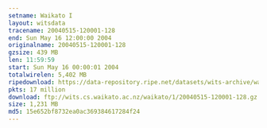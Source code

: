 ```yaml
---
setname: Waikato I
layout: witsdata
tracename: 20040515-120001-128
end: Sun May 16 12:00:00 2004
originalname: 20040515-120001-128
gzsize: 439 MB
len: 11:59:59
start: Sun May 16 00:00:01 2004
totalwirelen: 5,402 MB
ripedownload: https://data-repository.ripe.net/datasets/wits-archive/waikato/1/20040515-120001-128.gz
pkts: 17 million
download: ftp://wits.cs.waikato.ac.nz/waikato/1/20040515-120001-128.gz
size: 1,231 MB
md5: 15e652bf8732ea0ac369384617284f24
---
```

